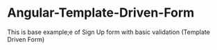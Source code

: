 # Angular-Template-Driven-Form
This is base example;e of Sign Up form  with basic validation (Template Driven Form)
